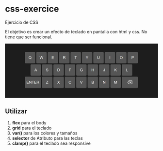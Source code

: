 # css-exercice
Ejercicio de CSS

El objetivo es crear un efecto de teclado en pantalla con html y css. No tiene que ser funcional.

![This is an image](keyboard.png)

## Utilizar
1. **flex** para el body
2. **grid** para el teclado
3. **var()** para los colores y tamaños
4. **selector** de Atributo para las teclas
5. **clamp()** para el teclado sea responsive
